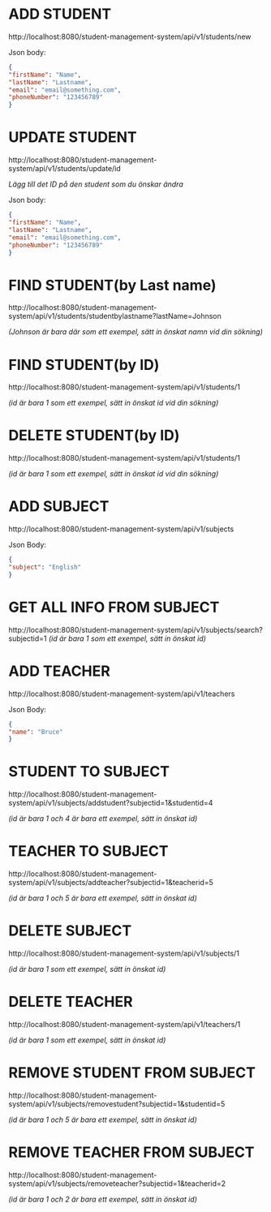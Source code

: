 # ADD STUDENT
http://localhost:8080/student-management-system/api/v1/students/new

Json body:
``` Json
{
"firstName": "Name",
"lastName": "Lastname",
"email": "email@something.com",
"phoneNumber": "123456789"
}
```

# UPDATE STUDENT
http://localhost:8080/student-management-system/api/v1/students/update/id

*Lägg till det ID på den student som du önskar ändra*

Json body:
``` Json
{
"firstName": "Name",
"lastName": "Lastname",
"email": "email@something.com",
"phoneNumber": "123456789"
}
```

# FIND STUDENT(by Last name)
http://localhost:8080/student-management-system/api/v1/students/studentbylastname?lastName=Johnson

*(Johnson är bara där som ett exempel, sätt in önskat namn vid din sökning)*

# FIND STUDENT(by ID)
http://localhost:8080/student-management-system/api/v1/students/1

*(id är bara 1 som ett exempel, sätt in önskat id vid din sökning)*

# DELETE STUDENT(by ID)
http://localhost:8080/student-management-system/api/v1/students/1

*(id är bara 1 som ett exempel, sätt in önskat id vid din sökning)*

# ADD SUBJECT
http://localhost:8080/student-management-system/api/v1/subjects

Json Body:
``` Json
{
"subject": "English"
}
```
# GET ALL INFO FROM SUBJECT
http://localhost:8080/student-management-system/api/v1/subjects/search?subjectid=1
*(id är bara 1 som ett exempel, sätt in önskat id)*

# ADD TEACHER
http://localhost:8080/student-management-system/api/v1/teachers

Json Body:
``` Json
{
"name": "Bruce"
}
```

# STUDENT TO SUBJECT
http://localhost:8080/student-management-system/api/v1/subjects/addstudent?subjectid=1&studentid=4

*(id är bara 1 och 4 är bara ett exempel, sätt in önskat id)*

# TEACHER TO SUBJECT 
http://localhost:8080/student-management-system/api/v1/subjects/addteacher?subjectid=1&teacherid=5

*(id är bara 1 och 5 är bara ett exempel, sätt in önskat id)*

# DELETE SUBJECT 
http://localhost:8080/student-management-system/api/v1/subjects/1

*(id är bara 1 som ett exempel, sätt in önskat id)*

# DELETE TEACHER
http://localhost:8080/student-management-system/api/v1/teachers/1

*(id är bara 1 som ett exempel, sätt in önskat id)*

# REMOVE STUDENT FROM SUBJECT
http://localhost:8080/student-management-system/api/v1/subjects/removestudent?subjectid=1&studentid=5

*(id är bara 1 och 5 är bara ett exempel, sätt in önskat id)*

# REMOVE TEACHER FROM SUBJECT
http://localhost:8080/student-management-system/api/v1/subjects/removeteacher?subjectid=1&teacherid=2

*(id är bara 1 och 2 är bara ett exempel, sätt in önskat id)*